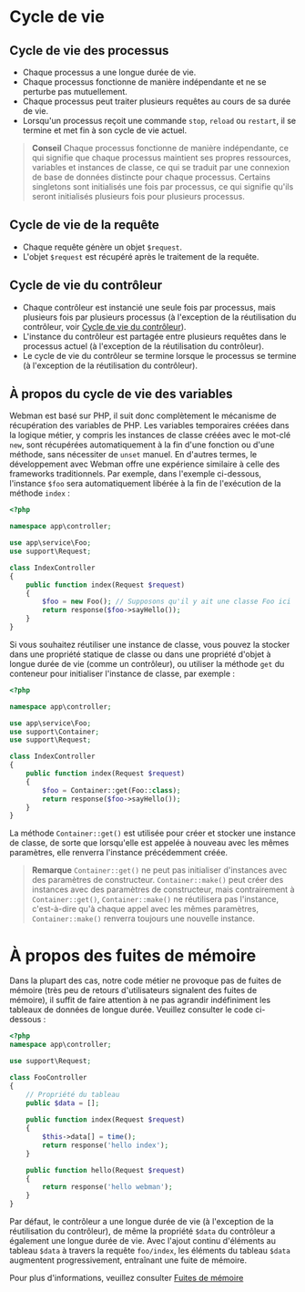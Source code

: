 # Cycle de vie

## Cycle de vie des processus
- Chaque processus a une longue durée de vie.
- Chaque processus fonctionne de manière indépendante et ne se perturbe pas mutuellement.
- Chaque processus peut traiter plusieurs requêtes au cours de sa durée de vie.
- Lorsqu'un processus reçoit une commande `stop`, `reload` ou `restart`, il se termine et met fin à son cycle de vie actuel.

> **Conseil**
> Chaque processus fonctionne de manière indépendante, ce qui signifie que chaque processus maintient ses propres ressources, variables et instances de classe, ce qui se traduit par une connexion de base de données distincte pour chaque processus. Certains singletons sont initialisés une fois par processus, ce qui signifie qu'ils seront initialisés plusieurs fois pour plusieurs processus.

## Cycle de vie de la requête
- Chaque requête génère un objet `$request`.
- L'objet `$request` est récupéré après le traitement de la requête.

## Cycle de vie du contrôleur
- Chaque contrôleur est instancié une seule fois par processus, mais plusieurs fois par plusieurs processus (à l'exception de la réutilisation du contrôleur, voir [Cycle de vie du contrôleur](https://www.workerman.net/doc/webman/controller.html#%E7%94%9F%E5%91%BD%E5%91%A8%E6%9C%9F)).
- L'instance du contrôleur est partagée entre plusieurs requêtes dans le processus actuel (à l'exception de la réutilisation du contrôleur).
- Le cycle de vie du contrôleur se termine lorsque le processus se termine (à l'exception de la réutilisation du contrôleur).

## À propos du cycle de vie des variables
Webman est basé sur PHP, il suit donc complètement le mécanisme de récupération des variables de PHP. Les variables temporaires créées dans la logique métier, y compris les instances de classe créées avec le mot-clé `new`, sont récupérées automatiquement à la fin d'une fonction ou d'une méthode, sans nécessiter de `unset` manuel. En d'autres termes, le développement avec Webman offre une expérience similaire à celle des frameworks traditionnels. Par exemple, dans l'exemple ci-dessous, l'instance `$foo` sera automatiquement libérée à la fin de l'exécution de la méthode `index` :
```php
<?php

namespace app\controller;

use app\service\Foo;
use support\Request;

class IndexController
{
    public function index(Request $request)
    {
        $foo = new Foo(); // Supposons qu'il y ait une classe Foo ici
        return response($foo->sayHello());
    }
}
```
Si vous souhaitez réutiliser une instance de classe, vous pouvez la stocker dans une propriété statique de classe ou dans une propriété d'objet à longue durée de vie (comme un contrôleur), ou utiliser la méthode `get` du conteneur pour initialiser l'instance de classe, par exemple :
```php
<?php

namespace app\controller;

use app\service\Foo;
use support\Container;
use support\Request;

class IndexController
{
    public function index(Request $request)
    {
        $foo = Container::get(Foo::class);
        return response($foo->sayHello());
    }
}
```
La méthode `Container::get()` est utilisée pour créer et stocker une instance de classe, de sorte que lorsqu'elle est appelée à nouveau avec les mêmes paramètres, elle renverra l'instance précédemment créée.

> **Remarque**
> `Container::get()` ne peut pas initialiser d'instances avec des paramètres de constructeur. `Container::make()` peut créer des instances avec des paramètres de constructeur, mais contrairement à `Container::get()`, `Container::make()` ne réutilisera pas l'instance, c'est-à-dire qu'à chaque appel avec les mêmes paramètres, `Container::make()` renverra toujours une nouvelle instance.

# À propos des fuites de mémoire
Dans la plupart des cas, notre code métier ne provoque pas de fuites de mémoire (très peu de retours d'utilisateurs signalent des fuites de mémoire), il suffit de faire attention à ne pas agrandir indéfiniment les tableaux de données de longue durée. Veuillez consulter le code ci-dessous :
```php
<?php
namespace app\controller;

use support\Request;

class FooController
{
    // Propriété du tableau
    public $data = [];
    
    public function index(Request $request)
    {
        $this->data[] = time();
        return response('hello index');
    }

    public function hello(Request $request)
    {
        return response('hello webman');
    }
}
```
Par défaut, le contrôleur a une longue durée de vie (à l'exception de la réutilisation du contrôleur), de même la propriété `$data` du contrôleur a également une longue durée de vie. Avec l'ajout continu d'éléments au tableau `$data` à travers la requête `foo/index`, les éléments du tableau `$data` augmentent progressivement, entraînant une fuite de mémoire.

Pour plus d'informations, veuillez consulter [Fuites de mémoire](./memory-leak.md)
